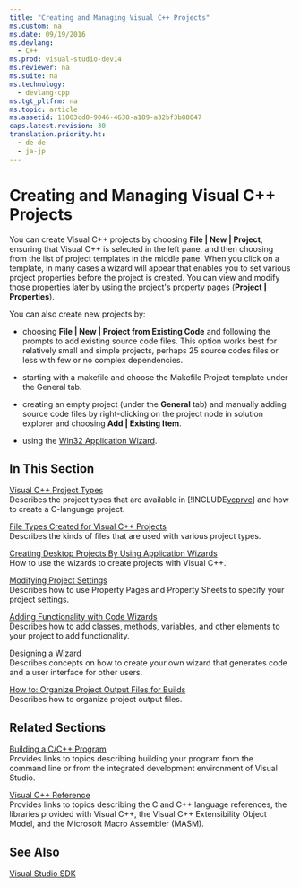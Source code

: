 ```yaml
---
title: "Creating and Managing Visual C++ Projects"
ms.custom: na
ms.date: 09/19/2016
ms.devlang: 
  - C++
ms.prod: visual-studio-dev14
ms.reviewer: na
ms.suite: na
ms.technology: 
  - devlang-cpp
ms.tgt_pltfrm: na
ms.topic: article
ms.assetid: 11003cd8-9046-4630-a189-a32bf3b88047
caps.latest.revision: 30
translation.priority.ht: 
  - de-de
  - ja-jp
---
```

# Creating and Managing Visual C++ Projects
You can create Visual C++ projects by choosing **File &#124; New &#124; Project**, ensuring that Visual C++ is selected in the left pane, and then choosing from the list of project templates in the middle pane. When you click on a template, in many cases a wizard will appear that enables you to set various project properties before the project is created. You can view and modify those properties later by using the project's property pages (**Project &#124; Properties**).  
  
 You can also create new projects by:  
  
-   choosing **File &#124; New &#124; Project from Existing Code** and following the prompts to add existing source code files. This option works best for relatively small and simple projects, perhaps 25 source codes files or less with few or no complex dependencies.  
  
-   starting with a makefile and choose the Makefile Project template under the General tab.  
  
-   creating an empty project (under the **General** tab) and manually adding source code files by right-clicking on the project node in solution explorer and choosing **Add &#124; Existing Item**.  
  
-   using the [Win32 Application Wizard](../vs140/Win32-Application-Wizard.md).  
  
## In This Section  
 [Visual C++ Project Types](../vs140/Visual-C---Project-Types.md)  
 Describes the project types that are available in [!INCLUDE[vcprvc](../vs140/includes/vcprvc_md.md)] and how to create a C-language project.  
  
 [File Types Created for Visual C++ Projects](../vs140/File-Types-Created-for-Visual-C---Projects.md)  
 Describes the kinds of files that are used with various project types.  
  
 [Creating Desktop Projects By Using Application Wizards](../vs140/Creating-Desktop-Projects-By-Using-Application-Wizards.md)  
 How to use the wizards to create projects with Visual C++.  
  
 [Modifying Project Settings](../vs140/Working-with-Project-Properties.md)  
 Describes how to use Property Pages and Property Sheets to specify your project settings.  
  
 [Adding Functionality with Code Wizards](../vs140/Adding-Functionality-with-Code-Wizards--C---.md)  
 Describes how to add classes, methods, variables, and other elements to your project to add functionality.  
  
 [Designing a Wizard](../Topic/Designing%20a%20Wizard.md)  
 Describes concepts on how to create your own wizard that generates code and a user interface for other users.  
  
 [How to: Organize Project Output Files for Builds](../vs140/How-to--Organize-Project-Output-Files-for-Builds.md)  
 Describes how to organize project output files.  
  
## Related Sections  
 [Building a C/C++ Program](../vs140/Building-C-C---Programs.md)  
 Provides links to topics describing building your program from the command line or from the integrated development environment of Visual Studio.  
  
 [Visual C++ Reference](assetId:///1ba03b5c-8229-4f63-b08c-6c12141d6ab1)  
 Provides links to topics describing the C and C++ language references, the libraries provided with Visual C++, the Visual C++ Extensibility Object Model, and the Microsoft Macro Assembler (MASM).  
  
## See Also  
 [Visual Studio SDK](http://msdn.microsoft.com/vstudio/extend)
